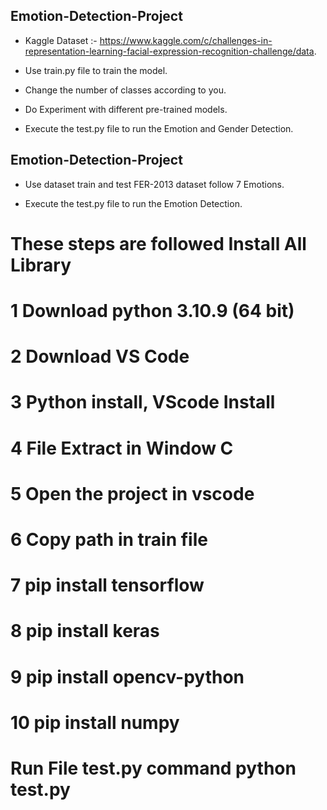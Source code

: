 
## Emotion-Detection-Project

- Kaggle Dataset :- https://www.kaggle.com/c/challenges-in-representation-learning-facial-expression-recognition-challenge/data.

- Use train.py file to train the model.

- Change the number of classes according to you.

- Do Experiment with different pre-trained models.

- Execute the test.py file to run the Emotion  and Gender Detection.
## Emotion-Detection-Project

- Use dataset train and test FER-2013 dataset follow 7 Emotions.

- Execute the test.py file to run the Emotion Detection.
# These steps are followed Install All Library
# 1 Download python 3.10.9 (64 bit)
# 2 Download VS Code
# 3 Python install, VScode Install 
# 4 File Extract in Window C
# 5 Open the project in vscode 
# 6 Copy path in train file
# 7 pip install tensorflow
# 8 pip install keras
# 9 pip install opencv-python
# 10 pip install numpy
# Run File test.py command python test.py
